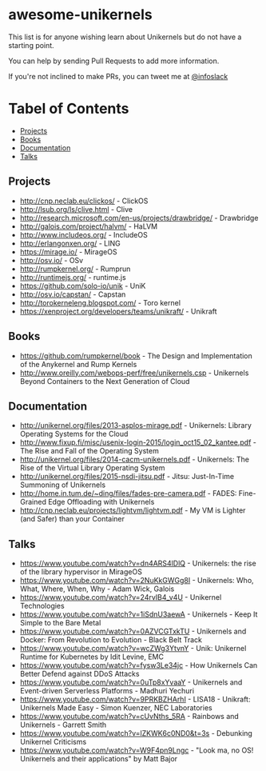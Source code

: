 # awesome-unikernels
This list is for anyone wishing learn about Unikernels but
do not have a starting point.

You can help by sending Pull Requests to add more information.

If you're not inclined to make PRs, you can tweet me at [@infoslack](https://twitter.com/infoslack)

Tabel of Contents
=================

  * [Projects](#projects)
  * [Books](#books)
  * [Documentation](#documentation)
  * [Talks](#talks)

## Projects

  * http://cnp.neclab.eu/clickos/ - ClickOS
  * http://lsub.org/ls/clive.html - Clive
  * http://research.microsoft.com/en-us/projects/drawbridge/ - Drawbridge
  * http://galois.com/project/halvm/ - HaLVM
  * http://www.includeos.org/ - IncludeOS
  * http://erlangonxen.org/ - LING
  * https://mirage.io/ - MirageOS
  * http://osv.io/ - OSv
  * http://rumpkernel.org/ - Rumprun
  * http://runtimejs.org/ - runtime.js
  * https://github.com/solo-io/unik - UniK
  * http://osv.io/capstan/ - Capstan
  * http://torokerneleng.blogspot.com/ - Toro kernel
  * https://xenproject.org/developers/teams/unikraft/ - Unikraft

## Books

  * https://github.com/rumpkernel/book - The Design and Implementation of the Anykernel and Rump Kernels
  * http://www.oreilly.com/webops-perf/free/unikernels.csp - Unikernels Beyond Containers to the Next Generation of Cloud

## Documentation

  * http://unikernel.org/files/2013-asplos-mirage.pdf - Unikernels: Library Operating Systems for the Cloud
  * http://www.fixup.fi/misc/usenix-login-2015/login_oct15_02_kantee.pdf - The Rise and Fall of the Operating System
  * http://unikernel.org/files/2014-cacm-unikernels.pdf - Unikernels: The Rise of the Virtual Library Operating System
  * http://unikernel.org/files/2015-nsdi-jitsu.pdf - Jitsu: Just-In-Time Summoning of Unikernels
  * http://home.in.tum.de/~ding/files/fades-pre-camera.pdf - FADES: Fine-Grained Edge Offloading with Unikernels
  * http://cnp.neclab.eu/projects/lightvm/lightvm.pdf - My VM is Lighter (and Safer) than your Container

## Talks

  * https://www.youtube.com/watch?v=dn4ARS4lDlQ - Unikernels: the rise of the library hypervisor in MirageOS
  * https://www.youtube.com/watch?v=2NuKkGWGg8I - Unikernels: Who, What, Where, When, Why - Adam Wick, Galois
  * https://www.youtube.com/watch?v=24rvIB4_v4U - Unikernel Technologies
  * https://www.youtube.com/watch?v=1iSdnU3aewA - Unikernels - Keep It Simple to the Bare Metal
  * https://www.youtube.com/watch?v=0AZVCGTxkTU - Unikernels and Docker: From Revolution to Evolution - Black Belt Track
  * https://www.youtube.com/watch?v=wcZWg3YtvnY - Unik: Unikernel Runtime for Kubernetes by Idit Levine, EMC
  * https://www.youtube.com/watch?v=fysw3Le34jc - How Unikernels Can Better Defend against DDoS Attacks
  * https://www.youtube.com/watch?v=0uTp8xYvaaY - Unikernels and Event-driven Serverless Platforms - Madhuri Yechuri
  * https://www.youtube.com/watch?v=9PRKBZHArhI - LISA18 - Unikraft: Unikernels Made Easy - Simon Kuenzer, NEC Laboratories
  * https://www.youtube.com/watch?v=cUvNths_5RA - Rainbows and Unikernels - Garrett Smith
  * https://www.youtube.com/watch?v=lZKWK6c0ND0&t=3s - Debunking Unikernel Criticisms
  * https://www.youtube.com/watch?v=W9F4pn9Lngc - "Look ma, no OS! Unikernels and their applications" by Matt Bajor
  
